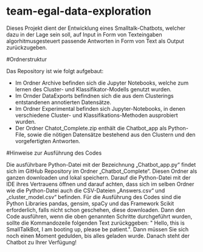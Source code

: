# team-egal-data-exploration
Dieses Projekt dient der Entwicklung eines Smalltalk-Chatbots, welcher dazu in der Lage sein soll, auf Input in Form von Texteingaben algorhitmusgesteuert passende Antworten in Form von Text als Output zurückzugeben. 



#Ordnerstruktur 

Das Repository ist wie folgt aufgebaut:

- Im Ordner Archive befinden sich die Jupyter Notebooks, welche zum lernen des Cluster- und Klassifikator-Modells genutzt wurden.
- Im Ornder DataExports befindnen sich die aus dem Clusterings entstandenen annotierten Datensätze. 
- Im Ordner Experimental befinden sich Jupyter-Notebooks, in denen verschiedene Cluster- und Klassifikations-Methoden ausprobiert wurden. 
- Der Ordner Chatot_Complete.zip enthält die Chatbot_app als Python-File, sowie die nötigen Datensätze bestehend aus den Clustern und den vorgefertigten Antworten.



#Hinweise zur Ausführung des Codes 

Die ausführbare Python-Datei mit der Bezeichnung „Chatbot_app.py“ findet sich im GitHub Repository im Ordner „Chatbot_Complete“. 
Diesen Ordner als ganzen downloaden und lokal speichern. Darauf die Python-Datei mit der IDE ihres Vertrauens öffnen und darauf achten, dass sich im selben Ordner wie die Python-Datei auch die CSV-Dateien „Answers.csv“ und „cluster_model.csv“ befinden. 
Für die Ausführung des Codes sind die Python Libraries pandas, gensim, spaCy und das Framework Scikit erforderlich, falls nicht schon geschehen, diese downloaden. 
Dann den Code ausführen, wenn die oben genannten Schritte durchgeführt wurden, sollte die Kommandozeile folgenden Text zurückggeben: " Hello, this is SmallTalkBot, I am booting up, please be patient.". Dann müssen Sie sich noch einen Moment gedulden, bis alles geladen wurde. Danach steht der Chatbot zu Ihrer Verfügung! 
